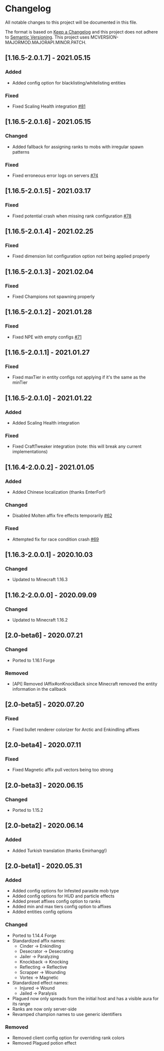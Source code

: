 # Changelog
All notable changes to this project will be documented in this file.

The format is based on [Keep a Changelog](http://keepachangelog.com/en/1.0.0/) and this project does not adhere to [Semantic Versioning](http://semver.org/spec/v2.0.0.html).
This project uses MCVERSION-MAJORMOD.MAJORAPI.MINOR.PATCH.

## [1.16.5-2.0.1.7] - 2021.05.15
### Added
- Added config option for blacklisting/whitelisting entities
### Fixed
- Fixed Scaling Health integration [#81](https://github.com/TheIllusiveC4/Champions/issues/81)

## [1.16.5-2.0.1.6] - 2021.05.15
### Changed
- Added fallback for assigning ranks to mobs with irregular spawn patterns
### Fixed
- Fixed erroneous error logs on servers [#74](https://github.com/TheIllusiveC4/Champions/issues/74)

## [1.16.5-2.0.1.5] - 2021.03.17
### Fixed
- Fixed potential crash when missing rank configuration [#78](https://github.com/TheIllusiveC4/Champions/issues/78)

## [1.16.5-2.0.1.4] - 2021.02.25
### Fixed
- Fixed dimension list configuration option not being applied properly

## [1.16.5-2.0.1.3] - 2021.02.04
### Fixed
- Fixed Champions not spawning properly

## [1.16.5-2.0.1.2] - 2021.01.28
### Fixed
- Fixed NPE with empty configs [#71](https://github.com/TheIllusiveC4/Champions/issues/71)

## [1.16.5-2.0.1.1] - 2021.01.27
### Fixed
- Fixed maxTier in entity configs not applying if it's the same as the minTier

## [1.16.5-2.0.1.0] - 2021.01.22
### Added
- Added Scaling Health integration
### Fixed
- Fixed CraftTweaker integration (note: this will break any current implementations)

## [1.16.4-2.0.0.2] - 2021.01.05
### Added
- Added Chinese localization (thanks EnterFor!)
### Changed
- Disabled Molten affix fire effects temporarily [#62](https://github.com/TheIllusiveC4/Champions/issues/62)
### Fixed
- Attempted fix for race condition crash [#69](https://github.com/TheIllusiveC4/Champions/issues/69)

## [1.16.3-2.0.0.1] - 2020.10.03
### Changed
- Updated to Minecraft 1.16.3

## [1.16.2-2.0.0.0] - 2020.09.09
### Changed
- Updated to Minecraft 1.16.2

## [2.0-beta6] - 2020.07.21
### Changed
- Ported to 1.16.1 Forge
### Removed
- [API] Removed IAffix#onKnockBack since Minecraft removed the entity information in the callback

## [2.0-beta5] - 2020.07.20
### Fixed
- Fixed bullet renderer colorizer for Arctic and Enkindling affixes

## [2.0-beta4] - 2020.07.11
### Fixed
- Fixed Magnetic affix pull vectors being too strong

## [2.0-beta3] - 2020.06.15
### Changed
- Ported to 1.15.2

## [2.0-beta2] - 2020.06.14
### Added
- Added Turkish translation (thanks Emirhangg!)

## [2.0-beta1] - 2020.05.31
### Added
- Added config options for Infested parasite mob type
- Added config options for HUD and particle effects
- Added preset affixes config option to ranks
- Added min and max tiers config option to affixes
- Added entities config options
### Changed
- Ported to 1.14.4 Forge
- Standardized affix names:
    - Cinder -> Enkindling
    - Desecrator -> Desecrating
    - Jailer -> Paralyzing
    - Knockback -> Knocking
    - Reflecting -> Reflective
    - Scrapper -> Wounding
    - Vortex -> Magnetic
- Standardized effect names:
    - Injured -> Wound
    - Jailed -> Paralysis
- Plagued now only spreads from the initial host and has a visible aura for its range
- Ranks are now only server-side
- Revamped champion names to use generic identifiers
### Removed
- Removed client config option for overriding rank colors
- Removed Plagued potion effect